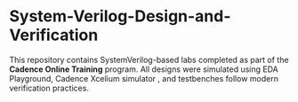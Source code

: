 # System-Verilog-Design-and-Verification
This repository contains SystemVerilog-based labs completed as part of the **Cadence Online Training** program. All designs were simulated using EDA Playground, Cadence Xcelium simulator , and testbenches follow modern verification practices.
